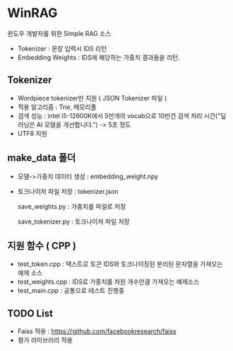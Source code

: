 # WinRAG
윈도우 개발자를 위한 Simple RAG 소스

- Tokenizer : 문장 입력시 IDS 리턴
- Embedding Weights : IDS에 해당하는 가중치 결과들을 리턴.

## Tokenizer
 - Wordpiece tokenizer만 지원 ( JSON Tokenizer 파일 )
 - 적용 알고리즘 : Trie, 메모리풀
 - 검색 성능 : intel i5-12600K에서 5만개의 vocab으로 10만건 검색 처리 시간("딮러닝은 AI 모델을 개선합니다.") -> 5초 정도
 - UTF8 지원

## make_data 폴더
 - 모델->가중치 데이터 생성 : embedding_weight.npy
 - 토크나이저 파일 저장 : tokenizer.json
   
   save_weights.py : 가중치를 파일로 저장

   save_tokenizer.py : 토크나이저 파일 저장

## 지원 함수 ( CPP )
 - test_token.cpp : 텍스트로 토큰 IDS와 토크나이징된 분리된 문자열을 가져오는 예제 소스
 - test_weights.cpp : IDS로 가중치를 차원 개수만큼 가져오는 예제소스
 - test_main.cpp : 공통으로 테스트 진행중

## TODO List
 - Faiss 적용 : https://github.com/facebookresearch/faiss
 - 평가 라이브러리 적용
